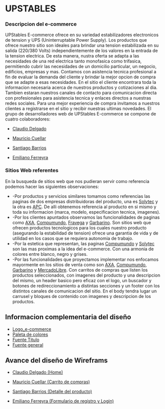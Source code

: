 
   # UPSTABLES 
   ### Descripcion del e-commerce
   UPStables E-commerce ofrece en su variedad estabilizadores electronicos de tension y UPS (Uninterruptable Power Supply). Los productos que ofrece nuestro sitio son ideales para brindar una tension estabilizada en su salida (220/380 Volts) independientemente de los valores en la entrada de la tension electrica. De esta manera, nustra oferta se adapta a las necesidades de una red electrica tanto monofasica como trifasica, permitiendo cubrir las necesidades de un domicilio particular, un negocio, edificios, empresas y mas. Contamos con asistencia tecnica profesional a fin de evaluar la demanda del cliente y brindar la mejor opcion de compra que se adapte a esas necesidades. En el sitio el cliente encontrara toda la informacion necesaria acerca de nuestros productos y cotizaciones al dia. Tambien estaran nuestros canales de contacto para comunicacion directa con profesionales para asistencia tecnica y enlaces directos a nuestras redes sociales. Para una mejor experiencia de compra invitamos a nuestros clientes a registrarse en el sitio y recibir nuestras ultimas novedades.
   El grupo de desarrolladores web de UPStables E-commerce se compone de cuatro colaboradores:

* [Claudio Delgado](https://github.com/Mubel77/Comision2023-Grupo8-Upstable)

* [Mauricio Cuellar](https://github.com/Mubel77/Comision2023-Grupo8-Upstable)
	
* [Santiago Barrios](https://github.com/Mubel77/Comision2023-Grupo8-Upstable)
	
* [Emiliano Ferreyra](https://github.com/Mubel77/Comision2023-Grupo8-Upstable)

### Sitios Web referentes
   En la busqueda de sitios web que nos pudieran servir como referencia podemos hacer las siguientes observaciones:
* -Por productos y servicios similares tomamos como referencias las paginas de dos empresas distribuidoras del producto, una es [Solytec](http://www.solytec.com.ar) y la otra es [APC](https://www.apc.com/ar). De alli obtenemos referencia al producto en si mismo y toda su informacion (marca, modelo, especificacion tecnica, imagenes).
* -Por los clientes apuntados observamos las funcionalidades de paginas como [AXA](https://axa.com.ar/), [Compumundo](https://www.compumundo.com.ar/), [Fravega](https://www.fravega.com/) y [Garbarino](https://www.garbarino.com/). Son sitios web que ofrecen productos tecnologicos para los cuales nuestro producto (asegurando la estabilidad de tension) ofrece una garantia de vida y de utilidad en los casos que se requiera autonomia de trabajo.
* -Por la estetica que representan, las paginas [Compumundo](https://www.compumundo.com.ar/) y [Solytec](http://www.solytec.com.ar) son las mas proximas a la idea del e-commerce. Con una armonia de colores entre blanco, negro y grises.
* -Por las funcionalidades que proyectamos implementar nos enfocamos mayormente en los sitios de venta como son [AXA](https://axa.com.ar/), [Compumundo](https://www.compumundo.com.ar/), [Garbarino](https://www.garbarino.com/) y [MercadoLibre](https://mercadolibre.com.ar). Con carritos de compras que listen los productos seleccionados, con imagenes del producto y una descripcion del mismo, un header basico pero eficaz con el logo, un buscador y botones de redireccionamiento a distintas secciones y un footer con los distintos canales de comunicacion del sitio. En el body tendra lugar un carrusel y bloques de contenido con imagenes y descripcion de los productos.

## Informacion complementaria del diseño
* [Logo_e-commerce](./Desing/logo_upstables.jpg)
* [Paleta de colores](./Desing/paletaColor_proyectoUPSTABLES.jpeg)
* [Fuente Titulo](./Desing/Tipografia/image_AlumniSansCollegiateOne.png)
* [Fuente general](./Desing/Tipografia/image_Roboto.png)

## Avance del diseño de Wireframs
* [Claudio Delgado (Home)](https://www.figma.com/file/KvoexzYxLPfRc6wRMiJHhT/upstable.com?type=design&node-id=44%3A4&mode=design&t=cELwZlb1ValtihcL-1)

* [Mauricio Cuellar (Carrito de compras)](https://www.figma.com/file/hKNO70Pcg3ggY0CADvaVf7/carrito?type=design&node-id=0%3A1&mode=design&t=jnopzLPFy1giNeEE-1)
	
* [Santiago Barrios (Detalle del producto)](https://www.figma.com/file/iXocUguA4FP6CA5mxcdsQT/Detalle-producto?type=design&node-id=0-1&mode=design&t=AKslGHjeepdB0pSo-0)
	
* [Emiliano Ferreyra (Formulario de registro y Login)](https://www.figma.com/file/xXtucty1s0fXWzKqiDF0C6/Figma-basics?type=design&node-id=1669-162202&mode=design&t=Txd87SsYBQcvv7LC-0)


